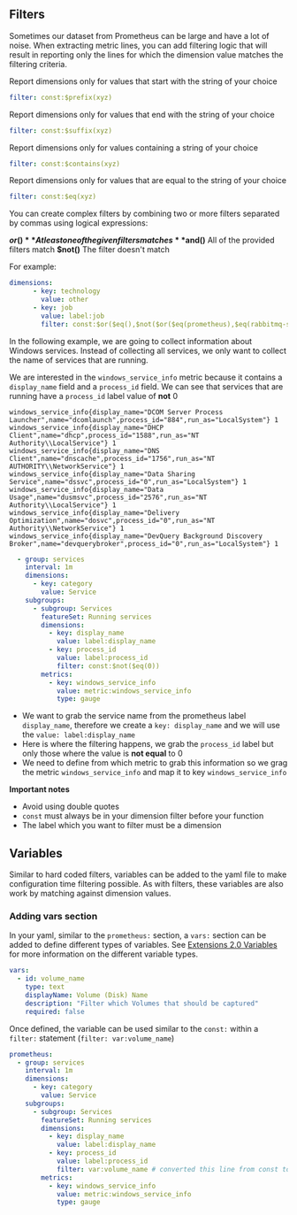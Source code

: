 ## Filters

Sometimes our dataset from Prometheus can be large and have a lot of noise. When extracting metric lines, you can add filtering logic that will result in reporting only the lines for which the dimension value matches the filtering criteria.

Report dimensions only for values that start with the string of your choice

```yaml
filter: const:$prefix(xyz)
```

Report dimensions only for values that end with the string of your choice

```yaml
filter: const:$suffix(xyz)
```

Report dimensions only for values containing a string of your choice

```yaml
filter: const:$contains(xyz)
```

Report dimensions only for values that are equal to the string of your choice

```yaml
filter: const:$eq(xyz)
```

You can create complex filters by combining two or more filters separated by commas using logical expressions:

**$or()** At least one of the given filters matches
**$and()** All of the provided filters match
**$not()** The filter doesn't match

For example:
```yaml
dimensions:
      - key: technology
        value: other
      - key: job
        value: label:job
        filter: const:$or($eq(),$not($or($eq(prometheus),$eq(rabbitmq-server),$eq(redis_exporter),$eq(node_exporter))))
```

In the following example, we are going to collect information about Windows services. Instead of collecting all services, we only want to collect the name of services that are running.

We are interested in the `windows_service_info` metric because it contains a `display_name` field and a `process_id` field. We can see that services that are running have a `process_id` label value of **not** 0

```
windows_service_info{display_name="DCOM Server Process Launcher",name="dcomlaunch",process_id="884",run_as="LocalSystem"} 1
windows_service_info{display_name="DHCP Client",name="dhcp",process_id="1588",run_as="NT Authority\\LocalService"} 1
windows_service_info{display_name="DNS Client",name="dnscache",process_id="1756",run_as="NT AUTHORITY\\NetworkService"} 1
windows_service_info{display_name="Data Sharing Service",name="dssvc",process_id="0",run_as="LocalSystem"} 1
windows_service_info{display_name="Data Usage",name="dusmsvc",process_id="2576",run_as="NT Authority\\LocalService"} 1
windows_service_info{display_name="Delivery Optimization",name="dosvc",process_id="0",run_as="NT Authority\\NetworkService"} 1
windows_service_info{display_name="DevQuery Background Discovery Broker",name="devquerybroker",process_id="0",run_as="LocalSystem"} 1
```

```yaml
  - group: services
    interval: 1m
    dimensions:
      - key: category
        value: Service
    subgroups:
      - subgroup: Services
        featureSet: Running services
        dimensions:
          - key: display_name
            value: label:display_name
          - key: process_id
            value: label:process_id
            filter: const:$not($eq(0))
        metrics:
          - key: windows_service_info
            value: metric:windows_service_info
            type: gauge
```

* We want to grab the service name from the prometheus label `display_name`, therefore we create a `key: display_name` and we will use the `value: label:display_name`
* Here is where the filtering happens, we grab the `process_id` label but only those where the value is **not equal** to 0
* We need to define from which metric to grab this information so we grag the metric `windows_service_info` and map it to key `windows_service_info`

**Important notes**
* Avoid using double quotes
* `const` must always be in your dimension filter before your function
* The label which you want to filter must be a dimension

## Variables

Similar to hard coded filters, variables can be added to the yaml file to make configuration time filtering possible. As with filters, these variables are also work by matching against dimension values. 

### Adding vars section

In your yaml, similar to the `prometheus:` section, a `vars:` section can be added to define different types of variables. See [Extensions 2.0 Variables](https://www.dynatrace.com/support/help/shortlink/extension-yaml#variables) for more information on the different variable types. 

```yaml
vars:
  - id: volume_name
    type: text
    displayName: Volume (Disk) Name
    description: "Filter which Volumes that should be captured"
    required: false
```

Once defined, the variable can be used similar to the `const:` within a `filter:` statement (`filter: var:volume_name`)

```yaml
prometheus:
  - group: services
    interval: 1m
    dimensions:
      - key: category
        value: Service
    subgroups:
      - subgroup: Services
        featureSet: Running services
        dimensions:
          - key: display_name
            value: label:display_name
          - key: process_id
            value: label:process_id
            filter: var:volume_name # converted this line from const to var
        metrics:
          - key: windows_service_info
            value: metric:windows_service_info
            type: gauge
```